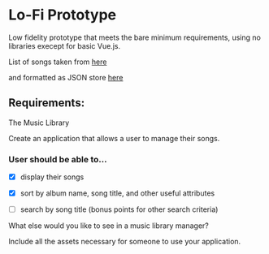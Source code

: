 # Lo-Fi Prototype

Low fidelity prototype that meets the bare minimum requirements, using no 
libraries execept for basic Vue.js.

List of songs taken from 
[here](http://davidpots.com/jakeworry/017%20JSON%20Grouping,%20part%203/017.html)

and formatted as JSON store [here](http://myjson.com/18oslu)

## Requirements:

The Music Library

Create an application that allows a user to manage their songs. 

### User should be able to...

- [x] display their songs

- [x] sort by album name, song title, and other useful attributes

- [ ] search by song title (bonus points for other search criteria)


What else would you like to see in a music library manager?

Include all the assets necessary for someone to use your application.